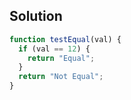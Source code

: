 ## Solution


```js
function testEqual(val) {
  if (val == 12) {
    return "Equal";
  }
  return "Not Equal";
}
```